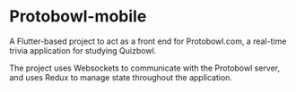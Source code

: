 # Protobowl-mobile

A Flutter-based project to act as a front end for Protobowl.com, a real-time trivia application
for studying Quizbowl.

The project uses Websockets to communicate with the Protobowl server, and uses Redux to manage
state throughout the application.
